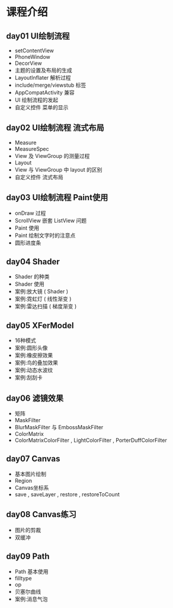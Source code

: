 # 课程介绍 #
## day01 UI绘制流程 ##
- setContentView
- PhoneWindow
- DecorView
- 主题的设置及布局的生成
- LayoutInflater 解析过程
- include/merge/viewstub 标签
- AppCompatActivity 兼容
- UI 绘制流程的发起
- 自定义控件 菜单的显示

## day02 UI绘制流程 流式布局 ##
- Measure
- MeasureSpec 
- View 及 ViewGroup 的测量过程
- Layout
- View 与 ViewGroup 中 layout 的区别
- 自定义控件 流式布局

## day03 UI绘制流程 Paint使用 ##
- onDraw 过程
- ScrollView 嵌套 ListView 问题
- Paint 使用
- Paint 绘制文字时的注意点
- 圆形进度条

## day04 Shader ##
- Shader 的种类
- Shader 使用
- 案例:放大镜 ( Shader )
- 案例:霓虹灯 ( 线性渐变 )
- 案例:雷达扫描 ( 梯度渐变 )

## day05 XFerModel ##
- 16种模式
- 案例:圆形头像
- 案例:橡皮擦效果
- 案例:鸟的叠加效果
- 案例:动态水波纹
- 案例:刮刮卡

## day06 滤镜效果 ##
- 矩阵
- MaskFilter
- BlurMaskFilter 与 EmbossMaskFilter
- ColorMatrix
- ColorMatrixColorFilter , LightColorFilter , PorterDuffColorFilter

## day07 Canvas ##
- 基本图片绘制
- Region
- Canvas坐标系
- save , saveLayer , restore , restoreToCount

## day08 Canvas练习 ##
- 图片的剪裁
- 双缓冲

## day09 Path ##
- Path 基本使用
- filltype
- op
- 贝塞尔曲线
- 案例:消息气泡
